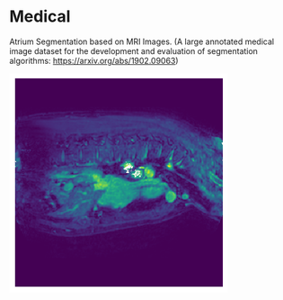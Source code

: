# Medical
Atrium Segmentation based on MRI Images. (A large annotated medical image dataset for the development and evaluation of segmentation algorithms: https://arxiv.org/abs/1902.09063)



![](atrium.gif)

